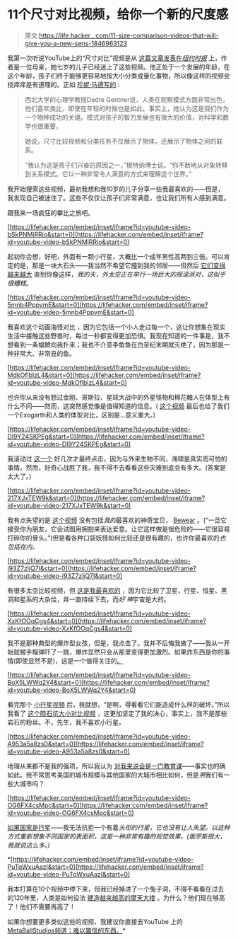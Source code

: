 # 11个尺寸对比视频，给你一个新的尺度感

> 原文:[https://life hacker . com/11-size-comparison-videos-that-will-give-you-a-new-sens-1846963123](https://lifehacker.com/11-size-comparison-videos-that-will-give-you-a-new-sens-1846963123)

我第一次听说YouTube上的“尺寸对比”视频是从 [这篇文章发表在*纽约时报*](https://www.nytimes.com/2021/05/21/well/family/youtube-size-comparison-videos-kids.html) 上，作者是一位母亲，她七岁的儿子已经迷上了这些视频。他正处于一个发展的年龄，在这个年龄，孩子们终于能够更容易地按大小分类或量化事物，所以像这样的视频会挠痒痒是有道理的。正如 [珍妮·马德写的](https://www.nytimes.com/2021/05/21/well/family/youtube-size-comparison-videos-kids.html) :

> 西北大学的心理学教授Dedre Gentner说，人类在观察模式方面非常出色，他们喜欢类比，即使在年轻的时候也是如此。事实上，她认为这是我们作为一个物种成功的关键。模式对孩子的智力发展也有很大的价值，对科学和数学也很重要。
> 
> 她说，尺寸比较视频和分类任务不仅展示了物体，还展示了物体之间的联系。
> 
> “我认为这是孩子们兴奋的原因之一，”根特纳博士说。“你不断地从对象转移到关系模式。它以一种非常令人满意的方式来理解这个世界。”

我开始搜索这些视频，最初我想和我10岁的儿子分享一些我最喜欢的——但是，我发现自己被迷住了。这些不仅仅让孩子们非常满意，也让我们所有人感到满意。

跟我来一场疯狂的攀比之旅吧。

 [https://lifehacker.com/embed/inset/iframe?id=youtube-video-bSkPNMjRRio&start=0](https://lifehacker.com/embed/inset/iframe?id=youtube-video-bSkPNMjRRio&start=0) 

起初你会想，好吧，外面有一颗小行星，大概比一个成年男性高两到三倍。可以肯定的是，那是一块大石头——我当然不希望它撞到我的邻居——但然后 [它们变得越来越大](https://www.youtube.com/watch?v=bSkPNMjRRio) 直到你像这样，*我的天，外太空正在举行一场巨大的摇滚派对，这似乎很糟糕*。

 [https://lifehacker.com/embed/inset/iframe?id=youtube-video-5mnb4PppvmE&start=0](https://lifehacker.com/embed/inset/iframe?id=youtube-video-5mnb4PppvmE&start=0) 

我喜欢这个动画海怪对比 ，因为它包括一个小人走过每一个，这让你想象在现实生活中接触这些野兽时，每过一秒都变得更加恐惧。我现在知道的一件事是，我不想看到一条蝠鲼向我扑来；我也不介意李鱼鱼在白垩纪末期就灭绝了，因为那是一种非常大、非常丑的鱼。

 [https://lifehacker.com/embed/inset/iframe?id=youtube-video-MdkOflblzL4&start=0](https://lifehacker.com/embed/inset/iframe?id=youtube-video-MdkOflblzL4&start=0) 

也许你从来没有想过金刚、哥斯拉、星球大战中的外星怪物和棉花糖人在体型上有什么不同——然而，这突然感觉像是值得知道的信息。( [这个视频](https://youtu.be/MdkOflblzL4) 最后也给了我们一个Exogarth和人类的体型对比，区别是...意义重大。)

 [https://lifehacker.com/embed/inset/iframe?id=youtube-video-DI9Y24SKPEg&start=0](https://lifehacker.com/embed/inset/iframe?id=youtube-video-DI9Y24SKPEg&start=0) 

我滚动过 [这一个](https://www.youtube.com/watch?v=DI9Y24SKPEg) 好几次才最终点击，因为与外来生物不同，海啸是真实而可怕的事情。然而，好奇心战胜了我，我不得不去看看这些灾难到底会有多大。(答案是太大了。)

 [https://lifehacker.com/embed/inset/iframe?id=youtube-video-217XJxTEW9k&start=0](https://lifehacker.com/embed/inset/iframe?id=youtube-video-217XJxTEW9k&start=0) 

我有点失望的是 [这个视频](https://youtu.be/217XJxTEW9k) 没有包括*我的*最喜欢的神奇宝贝， [Bewear](https://www.pokemon.com/us/pokedex/bewear) 。(“一旦它接受你为朋友，它会试图用拥抱来表达爱意。让它这样做是很危险的——它很容易打碎你的骨头。”)但是看各种口袋妖怪如何比较还是很有趣的，也许你最喜欢的*也包括在内。*

 [https://lifehacker.com/embed/inset/iframe?id=youtube-video-i93Z7zljQ7I&start=0](https://lifehacker.com/embed/inset/iframe?id=youtube-video-i93Z7zljQ7I&start=0) 

有很多太空比较视频，但 [这是我最喜欢的](https://www.youtube.com/watch?v=i93Z7zljQ7I) ，因为它比较了卫星、行星、恒星、黑洞和星系的大杂烩，并一直持续下去，而*好* *神*宇宙是大的。

 [https://lifehacker.com/embed/inset/iframe?id=youtube-video-XxKfOOqCgs4&start=0](https://lifehacker.com/embed/inset/iframe?id=youtube-video-XxKfOOqCgs4&start=0) 

我不是那种典型的爆炸型女孩，但是，我点击了。我并不后悔我做了——我从一开始就被手榴弹吓了一跳，爆炸显然只会从那里变得更加激烈。如果炸东西是你的事情(即使显然不是)，这是一个值得关注的[。](https://youtu.be/XxKfOOqCgs4)

 [https://lifehacker.com/embed/inset/iframe?id=youtube-video-BoX5LWWq2Y4&start=0](https://lifehacker.com/embed/inset/iframe?id=youtube-video-BoX5LWWq2Y4&start=0) 

看完那个 [小行星视频](https://www.youtube.com/watch?v=bSkPNMjRRio) 后，我就想，“是啊，得看看它们能造成什么样的破坏。”所以我看了 [这个陨石坑大小对比视频](https://www.youtube.com/watch?v=BoX5LWWq2Y4) ，这更加坚定了我的决心，事实上，我不是那些岩石的粉丝。不，先生，我不喜欢小行星。

 [https://lifehacker.com/embed/inset/iframe?id=youtube-video-A953a5a8zs0&start=0](https://lifehacker.com/embed/inset/iframe?id=youtube-video-A953a5a8zs0&start=0) 

地理从来都不是我的强项，所以我认为 [对我来说会是一门教育课](https://www.youtube.com/watch?v=A953a5a8zs0)——事实也的确如此。我不常思考美国的城市规模与其他国家的大城市相比如何，但是*男*我们有一些大城市吗？

 [https://lifehacker.com/embed/inset/iframe?id=youtube-video-OG6FX4csMpc&start=0](https://lifehacker.com/embed/inset/iframe?id=youtube-video-OG6FX4csMpc&start=0) 

[如果国家是行星](https://youtu.be/OG6FX4csMpc)——我无法抗拒一个有着*头衔的行星，它也没有让人失望。以这种方式重新想象不同国家的表面积，这是一种非常有趣的视觉效果。(俄罗斯很大，我就说这么多。)*

 *[https://lifehacker.com/embed/inset/iframe?id=youtube-video-PuTqWxuAazI&start=0](https://lifehacker.com/embed/inset/iframe?id=youtube-video-PuTqWxuAazI&start=0) 

我本打算在10个视频中停下来，但我已经掉进了一个兔子洞，不得不看看在过去的120年里，人类是如何设法 [建造越来越高的摩天大楼](https://www.youtube.com/watch?v=PuTqWxuAazI) 。为什么？他们现在够高了！他们不需要再高了！

如果你想要更多类似这些的视频，我建议你直接去YouTube 上的 [MetaBallStudios频道；难以置信的东西。](https://www.youtube.com/user/MetaBallStudios)*
